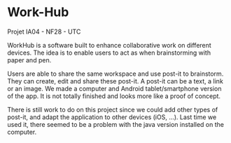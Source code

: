 Work-Hub
========

Projet IA04 - NF28 - UTC

WorkHub is a software built to enhance collaborative work on different devices. The idea is to enable users to act as when brainstorming with paper and pen.

Users are able to share the same workspace and use post-it to brainstorm. They can create, edit and share these post-it. A post-it can be a text, a link or an image. We made a computer and Android tablet/smartphone version of the app. It is not totally finished and looks more like a proof of concept.

There is still work to do on this project since we could add other types of post-it, and adapt the application to other devices (iOS, ...). Last time we used it, there seemed to be a problem with the java version installed on the computer.
